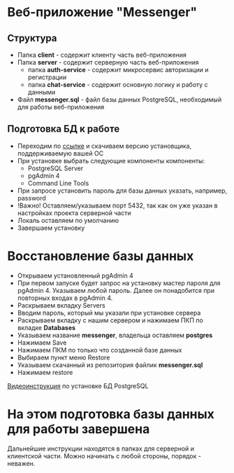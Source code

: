 # Веб-приложение "Messenger"

## Структура

- Папка **client** - содержит клиенту часть веб-приложения
- Папка **server** - содержит серверную часть веб-приложения
    - папка **auth-service** - содержит микросервис авторизации и регистрации
    - папка **chat-service** - содержит основную логику и работу с данными
- Файл **messenger.sql** - файл базы данных PostgreSQL, необходимый для работы веб-приложения

## Подготовка БД к работе

- Переходим по [ссылке](https://www.enterprisedb.com/downloads/postgres-postgresql-downloads) и скачиваем версию установщика, поддерживаемую вашей ОС
- При установке выбрать следующие компоненты компоненты:
    - PostgreSQL Server
    - pgAdmin 4
    - Command Line Tools
- При запросе установить пароль для базы данных указать, например, password
- !Важно! Оставляем/указываем порт 5432, так как он уже указан в настройках проекта серверной части
- Локаль оставляем по умолчанию
- Завершаем установку

# Восстановление базы данных
- Открываем установленный pgAdmin 4
- При первом запуске будет запрос на установку мастер пароля для pgAdmin 4. Указываем любой пароль. Далее он понадобится при повторных входах в pgAdmin 4.
- Раскрываем вкладку Servers
- Вводим пароль, который мы указали при установке сервера
- Раскрываем вкладку с нашим сервером и нажимаем ПКП по вкладке **Databases**
- Указываем название **messenger**, владельца оставляем **postgres**
- Нажимаем Save
- Нажимаем ПКМ по только что созданной базе данных
- Выбираем пункт меню Restore
- Указываем скачанный из репозитория файлик **messenger.sql** 
- Нажимаем restore

[Видеоинструкция](https://www.youtube.com/watch?v=oEi5IUgxaU0) по установке БД PostgreSQL

# На этом подготовка базы данных для работы завершена
Дальнейшие инструкции находятся в папках для серверной и клиентской части.
Можно начинать с любой стороны, порядок - неважен.

